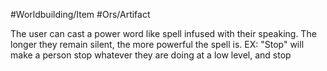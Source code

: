 #Worldbuilding/Item  #Ors/Artifact 

The user can cast a power word like spell infused with their speaking. The longer they remain silent, the more powerful the spell is. EX: "Stop" will make a person stop whatever they are doing at a low level, and stop 